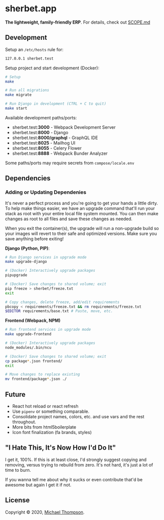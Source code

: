 # sherbet.app

**The lightweight, family-friendly ERP**. For details, check out [SCOPE.md](docs/SCOPE.md)

## Development

Setup an `/etc/hosts` rule for:

```bash
127.0.0.1 sherbet.test
```

Setup project and start development (Docker):

```bash
# Setup
make

# Run all migrations
make migrate

# Run Django in development (CTRL + C to quit)
make start
```

Available development paths/ports:

* sherbet.test:**3000** - Webpack Development Server
* sherbet.test:**8000** - Django
* sherbet.test:**8000/graphql** - GraphQL IDE
* sherbet.test:**8025** - Mailhog UI
* sherbet.test:**8055** - Celery Flower
* sherbet.test:**8888** - Webpack Bunder Analyzer

Some paths/ports may require secrets from `compose/locale.env`

## Dependencies

### Adding or Updating Dependenies

It's never a perfect process and you're going to get your hands a little dirty. To help make things easier, we have an upgrade command that'll run your stack as root with your entire local file system mounted. You can then make changes as root to all files and save these changes as needed.

When you exit the container(s), the upgrade will run a non-upgrade build so your images will revert to their safe and optimized versions. Make sure you save anything before exiting!

**Django (Python, PIP)**:

```bash
# Run Django services in upgrade mode
make upgrade-django

# (Docker) Interactively upgrade packages
pipupgrade

# (Docker) Save changes to shared volume; exit
pip freeze > sherbet/freeze.txt
exit

# Copy changes, delete freeze, add/edit requirements
pbcopy < requirements/freeze.txt && rm requirements/freeze.txt
$EDITOR requirements/base.txt # Paste, move, etc.
```

**Frontend (Webpack, NPM)**

```bash
# Run frontend services in upgrade mode
make upgrade-frontend

# (Docker) Interactively upgrade packages
node_modules/.bin/ncu

# (Docker) Save changes to shared volume; exit
cp package*.json frontend/
exit

# Move changes to replace existing
mv frontend/package*.json ./
```

## Future

* React hot reload or react refresh
* Use `pipenv` or something comparable.
* Consolidate project names, colors, etc. and use vars and the rest throughout.
* More bits from html5boilerplate
* Icon font finalization (fa brands, styles)

## "I Hate This, It's Now How I'd Do It"

I get it, 100%. If this is at least close, I'd strongly suggest copying and removing, versus trying to rebuild from zero. It's not hard, it's just a lot of time to burn.

If you wanna tell me about why it sucks or even contribute that'd be awesome but again I get it if not.

## License

Copyright © 2020, [Michael Thompson](https://github.com/actionscripted).
